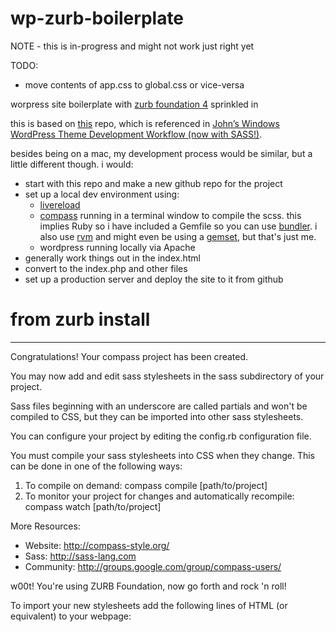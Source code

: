 wp-zurb-boilerplate
===================

NOTE - this is in-progress and might not work just right yet

TODO:
*  move contents of app.css to global.css or vice-versa

worpress site boilerplate with [zurb foundation 4](http://foundation.zurb.com/) sprinkled in

this is based on [this](https://github.com/inverse-paradox/boilerplate) repo, which is referenced in [John’s Windows WordPress Theme Development Workflow (now with SASS!)](http://www.inverseparadox.com/2013/05/johns-windows-wordpress-theme-development-workflow-now-with-sass/).

besides being on a mac, my development process would be similar, but a little different though. i would:

* start with this repo and make a new github repo for the project
* set up a local dev environment using:
  * [livereload](http://livereload.com/)
  * [compass](http://compass-style.org/) running in a terminal window to compile the scss. this implies Ruby so i have included a Gemfile so you can use [bundler](http://gembundler.com/). i also use [rvm](http://rvm.io/) and might even be using a [gemset](http://rvm.io/gemsets), but that's just me.
  * wordpress running locally via Apache
* generally work things out in the index.html
* convert to the index.php and other files
* set up a production server and deploy the site to it from github

from zurb install
====

*********************************************************************
Congratulations! Your compass project has been created.

You may now add and edit sass stylesheets in the sass subdirectory of your project.

Sass files beginning with an underscore are called partials and won't be
compiled to CSS, but they can be imported into other sass stylesheets.

You can configure your project by editing the config.rb configuration file.

You must compile your sass stylesheets into CSS when they change.
This can be done in one of the following ways:
  1. To compile on demand:
     compass compile [path/to/project]
  2. To monitor your project for changes and automatically recompile:
     compass watch [path/to/project]

More Resources:
  * Website: http://compass-style.org/
  * Sass: http://sass-lang.com
  * Community: http://groups.google.com/group/compass-users/



w00t! You're using ZURB Foundation, now go forth and rock 'n roll!


To import your new stylesheets add the following lines of HTML (or equivalent) to your webpage:
<head>
  <link href="/stylesheets/_normalize.css" rel="stylesheet" type="text/css" />
  <link href="/stylesheets/app.css" media="screen, projector, print" rel="stylesheet" type="text/css" />
<head>


